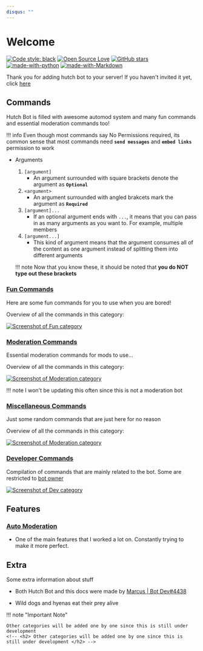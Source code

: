 ```yaml
---
disqus: ""
---
```


# Welcome

<!-- badges :pogchamp: -->
[![Code style: black](https://img.shields.io/badge/code%20style-black-000000.svg)](https://github.com/psf/black)
[![Open Source Love](https://badges.frapsoft.com/os/v2/open-source.svg?v=103)](https://github.com/MarzaElise/Hutch-Bot/)
[![GitHub stars](https://img.shields.io/github/stars/MarzaElise/Hutch-Bot.svg?style=social&label=Star&maxAge=2592000)](https://github.com/MarzaElise/Hutch-Bot/stargazers)
[![made-with-python](https://img.shields.io/badge/Made%20with-Python-1f425f.svg)](https://github.com/MarzaElise/Hutch-Bot/)
[![made-with-Markdown](https://img.shields.io/badge/Made%20with-Markdown-1f425f.svg)](https://github.com/MarzaElise/Hutch-Bot-Docs/)

Thank you for adding hutch bot to your server! If you haven't invited it yet,
click [here](https://dsc.gg/hutch-bot)

## Commands

Hutch Bot is filled with awesome automod system and many fun commands and essential moderation commands too!

!!! info
    Even though most commands say No Permissions required, its common sense that most commands need **`send messages`** and **`embed links`** permission to work

- Arguments

    1. `[argument]`
        - An argument surrounded with square brackets denote the argument as **`Optional`**
    2. `<argument>`
        - An argument surrounded with angled brakcets mark the argument as **`Required`**
    3. `[argument]...`
        - If an optional argument ends with `...`, it means that you can pass in as many arguments as you want to. For example, multiple members
    4. `[argument...]`
        - This kind of argument means that the argument consumes all of the content as one argument instead of splitting them into different arguments

    !!! note
        Now that you know these, it should be noted that **__you do NOT type out these brackets__**

### [Fun Commands](../commands/fun.md)

Here are some fun commands for you to use when you are bored!

Overview of all the commands in this category:

[![Screenshot of Fun category](https://cdn.discordapp.com/attachments/845739412867514442/864854945929232384/unknown.png)](https://discord.gg/NVHJcGdWBC)

### [Moderation Commands](../commands/moderation.md)

Essential moderation commands for mods to use...

Overview of all the commands in this category:

[![Screenshot of Moderation category](https://cdn.discordapp.com/attachments/845739412867514442/864855100357738526/unknown.png)](https://discord.gg/NVHJcGdWBC)

!!! note
    I won't be updating this often since this is not a moderation bot

### [Miscellaneous Commands](../commands/dev.md)

Just some random commands that are just here for no reason

Overview of all the commands in this category:

[![Screenshot of Moderation category](https://cdn.discordapp.com/attachments/845739412867514442/864854996666417152/unknown.png)](https://discord.gg/NVHJcGdWBC)

### [Developer Commands](../commands/misc.md)

Compilation of commands that are mainly related to the bot. Some are restricted to [bot owner](https://discord.com/users/754557382708822137)

[![Screenshot of Dev category](https://cdn.discordapp.com/attachments/845739412867514442/864855056770924544/unknown.png)](https://discord.gg/NVHJcGdWBC)

## Features

### [Auto Moderation](../features/auto-mod.md)

- One of the main features that I worked a lot on. Constantly trying to make it more perfect.

## Extra

Some extra information about stuff

- Both Hutch Bot and this docs were made by [Marcus | Bot Dev#4438](https://discord.com/users/754557382708822137)

- Wild dogs and hyenas eat their prey alive


!!! note "Important Note"

    Other categories will be added one by one since this is still under development
    <!-- <h2> Other categories will be added one by one since this is still under development </h2> -->
